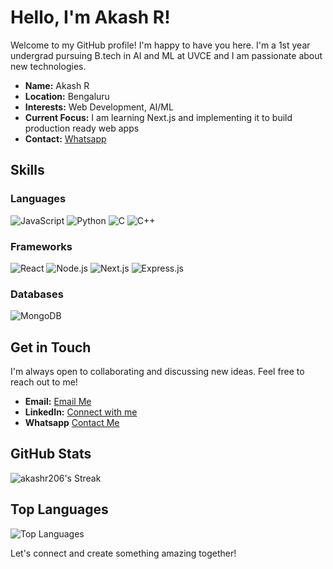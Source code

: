 # Hello, I'm Akash R!

Welcome to my GitHub profile! I'm happy to have you here. I'm a 1st year undergrad pursuing B.tech in AI and ML at UVCE and I am passionate about new technologies.

- **Name:** Akash R
- **Location:** Bengaluru
- **Interests:** Web Development, AI/ML
- **Current Focus:** I am learning Next.js and implementing it to build production ready web apps
- **Contact:** [Whatsapp](https://wa.me/+916363092986)

## Skills

### Languages

![JavaScript](https://img.shields.io/badge/-JavaScript-000?&logo=JavaScript)
![Python](https://img.shields.io/badge/-Python-000?&logo=Python)
![C](https://img.shields.io/badge/-C-000?&logo=C)
![C++](https://img.shields.io/badge/-C++-000?&logo=C%2B%2B&logoColor=00599C)

### Frameworks

![React](https://img.shields.io/badge/-React-000?&logo=React)
![Node.js](https://img.shields.io/badge/-Node.js-000?&logo=Node.js)
![Next.js](https://img.shields.io/badge/-Next.js-000?&logo=Next.js)
![Express.js](https://img.shields.io/badge/-Express.js-000?&logo=Express)

### Databases

![MongoDB](https://img.shields.io/badge/-MongoDB-000?&logo=MongoDB)

## Get in Touch

I'm always open to collaborating and discussing new ideas. Feel free to reach out to me!

- **Email:** [Email Me](mailto:akashr6514@gmail.com)
- **LinkedIn:** [Connect with me](https://www.linkedin.com/in/akash-r-55496631b)
- **Whatsapp** [Contact Me](https://wa.me/+916363092986)

## GitHub Stats
![akashr206's Streak](https://github-readme-streak-stats.herokuapp.com/?user=akashr206&theme=synthwave&hide_border=true)

## Top Languages

![Top Languages](https://github-readme-stats.vercel.app/api/top-langs/?username=akashr206&layout=compact&theme=radical)

Let's connect and create something amazing together!
